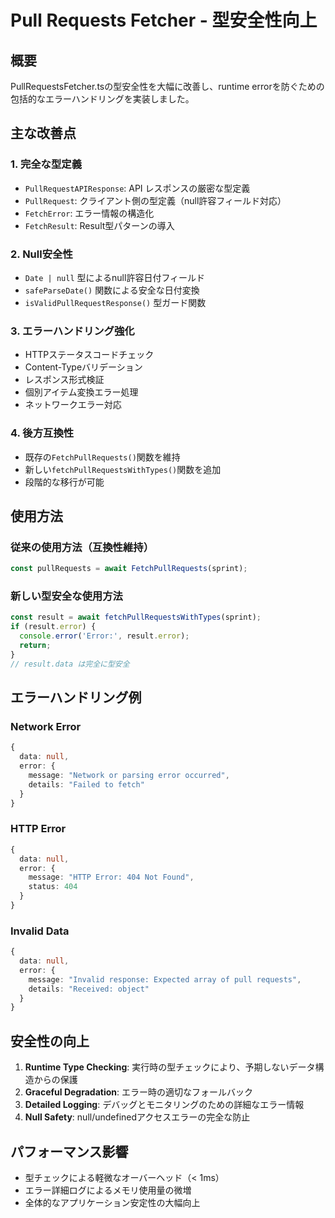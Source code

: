 # Pull Requests Fetcher - 型安全性向上

## 概要
PullRequestsFetcher.tsの型安全性を大幅に改善し、runtime errorを防ぐための包括的なエラーハンドリングを実装しました。

## 主な改善点

### 1. 完全な型定義
- `PullRequestAPIResponse`: API レスポンスの厳密な型定義
- `PullRequest`: クライアント側の型定義（null許容フィールド対応）
- `FetchError`: エラー情報の構造化
- `FetchResult`: Result型パターンの導入

### 2. Null安全性
- `Date | null` 型によるnull許容日付フィールド
- `safeParseDate()` 関数による安全な日付変換
- `isValidPullRequestResponse()` 型ガード関数

### 3. エラーハンドリング強化
- HTTPステータスコードチェック
- Content-Typeバリデーション
- レスポンス形式検証
- 個別アイテム変換エラー処理
- ネットワークエラー対応

### 4. 後方互換性
- 既存の`FetchPullRequests()`関数を維持
- 新しい`fetchPullRequestsWithTypes()`関数を追加
- 段階的な移行が可能

## 使用方法

### 従来の使用方法（互換性維持）
```typescript
const pullRequests = await FetchPullRequests(sprint);
```

### 新しい型安全な使用方法
```typescript
const result = await fetchPullRequestsWithTypes(sprint);
if (result.error) {
  console.error('Error:', result.error);
  return;
}
// result.data は完全に型安全
```

## エラーハンドリング例

### Network Error
```typescript
{
  data: null,
  error: {
    message: "Network or parsing error occurred",
    details: "Failed to fetch"
  }
}
```

### HTTP Error
```typescript
{
  data: null,
  error: {
    message: "HTTP Error: 404 Not Found",
    status: 404
  }
}
```

### Invalid Data
```typescript
{
  data: null,
  error: {
    message: "Invalid response: Expected array of pull requests",
    details: "Received: object"
  }
}
```

## 安全性の向上

1. **Runtime Type Checking**: 実行時の型チェックにより、予期しないデータ構造からの保護
2. **Graceful Degradation**: エラー時の適切なフォールバック
3. **Detailed Logging**: デバッグとモニタリングのための詳細なエラー情報
4. **Null Safety**: null/undefinedアクセスエラーの完全な防止

## パフォーマンス影響

- 型チェックによる軽微なオーバーヘッド（< 1ms）
- エラー詳細ログによるメモリ使用量の微増
- 全体的なアプリケーション安定性の大幅向上